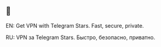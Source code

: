 ## 👋

EN:
Get VPN with Telegram Stars.
Fast, secure, private.  

RU: 
VPN за Telegram Stars.
Быстро, безопасно, приватно.
